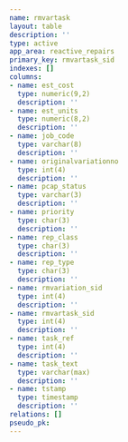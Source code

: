 ```yaml
---
name: rmvartask
layout: table
description: ''
type: active
app_area: reactive_repairs
primary_key: rmvartask_sid
indexes: []
columns:
- name: est_cost
  type: numeric(9,2)
  description: ''
- name: est_units
  type: numeric(8,2)
  description: ''
- name: job_code
  type: varchar(8)
  description: ''
- name: originalvariationno
  type: int(4)
  description: ''
- name: pcap_status
  type: varchar(3)
  description: ''
- name: priority
  type: char(3)
  description: ''
- name: rep_class
  type: char(3)
  description: ''
- name: rep_type
  type: char(3)
  description: ''
- name: rmvariation_sid
  type: int(4)
  description: ''
- name: rmvartask_sid
  type: int(4)
  description: ''
- name: task_ref
  type: int(4)
  description: ''
- name: task_text
  type: varchar(max)
  description: ''
- name: tstamp
  type: timestamp
  description: ''
relations: []
pseudo_pk: 
---
```


